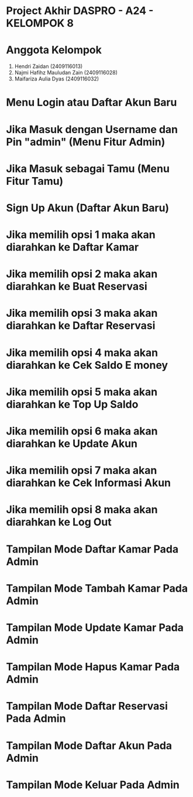 # Project Akhir DASPRO - A24 - KELOMPOK 8
# Anggota Kelompok
1. Hendri Zaidan (2409116013)
2. Najmi Hafihz Mauludan Zain (2409116028)
3. Maifariza Aulia Dyas (2409116032)

# Menu Login atau Daftar Akun Baru

# Jika Masuk dengan Username dan Pin "admin" (Menu Fitur Admin)

# Jika Masuk sebagai Tamu (Menu Fitur Tamu)

# Sign Up Akun (Daftar Akun Baru)

# Jika memilih opsi 1 maka akan diarahkan ke Daftar Kamar

# Jika memilih opsi 2 maka akan diarahkan ke Buat Reservasi

# Jika memilih opsi 3 maka akan diarahkan ke Daftar Reservasi

# Jika memilih opsi 4 maka akan diarahkan ke Cek Saldo E money

# Jika memilih opsi 5 maka akan diarahkan ke Top Up Saldo

# Jika memilih opsi 6 maka akan diarahkan ke Update Akun

# Jika memilih opsi 7 maka akan diarahkan ke Cek Informasi Akun

# Jika memilih opsi 8 maka akan diarahkan ke Log Out

# Tampilan Mode Daftar Kamar Pada Admin

# Tampilan Mode Tambah Kamar Pada Admin

# Tampilan Mode Update Kamar Pada Admin

# Tampilan Mode Hapus Kamar Pada Admin

# Tampilan Mode Daftar Reservasi Pada Admin

# Tampilan Mode Daftar Akun Pada Admin

# Tampilan Mode Keluar Pada Admin
